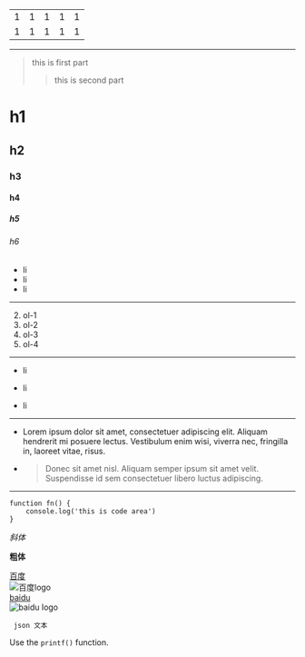 <table>
	<tr>
		<td>1</td>
		<td>1</td>
		<td>1</td>
		<td>1</td>
		<td>1</td>
	</tr>
	<tr>
		<td>1</td>
		<td>1</td>
		<td>1</td>
		<td>1</td>
		<td>1</td>
	</tr>
</table>

---
> this is first part
>> this is second part

h1
=
h2
-
### h3
#### h4
##### h5
###### h6

-   li
-   li
-   li

---
2.  ol-1
1.  ol-2
4.  ol-3
3.  ol-4

---
*   li

*   li

*   li

---
*   Lorem ipsum dolor sit amet, consectetuer adipiscing elit.
    Aliquam hendrerit mi posuere lectus. Vestibulum enim wisi,
    viverra nec, fringilla in, laoreet vitae, risus.
*   > Donec sit amet nisl. Aliquam semper ipsum sit amet velit.
    > Suspendisse id sem consectetuer libero luctus adipiscing.

---
	function fn() {
		console.log('this is code area')
	}

_斜体_

__粗体__

[baidu]:https://www.baidu.com
[logo]:https://www.baidu.com/img/baidu_jgylogo3.gif

[百度][baidu]
<br/>
![百度logo][logo]
<br/>
[baidu](https://www.baidu.com)
<br/>
![baidu logo](https://www.baidu.com/img/baidu_jgylogo3.gif)

``  json 文本
``

Use the `printf()` function.
